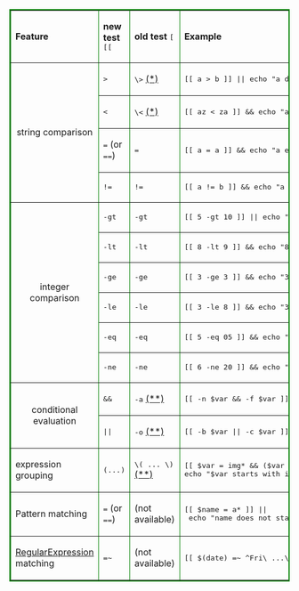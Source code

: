 <table border="2" bordercolor="green"><tbody><tr>  <td><p class="line891"><strong>Feature</strong> </p></td>
  <td><p class="line891"><strong>new test</strong> <tt>[[</tt> </p></td>
  <td><p class="line891"><strong>old test</strong> <tt>[</tt> </p></td>
  <td><p class="line891"><strong>Example</strong> </p></td>
</tr>
<tr>  <td colspan="1" rowspan="4" style="text-align: center"><span class="anchor" id="line-26"></span><p class="line862">string comparison </p></td>
  <td><p class="line891"><tt>&gt;</tt> </p></td>
  <td><p class="line891"><tt>\&gt;</tt> <a href="/BashFAQ/031#np">(*)</a> </p></td>
  <td><p class="line891"><tt>[[&nbsp;a&nbsp;&gt;&nbsp;b&nbsp;]]&nbsp;||&nbsp;echo&nbsp;"a&nbsp;does&nbsp;not&nbsp;come&nbsp;after&nbsp;b"</tt> </p></td>
</tr>
<tr>  <td><span class="anchor" id="line-27"></span><p class="line891"><tt>&lt;</tt> </p></td>
  <td><p class="line891"><tt>\&lt;</tt> <a href="/BashFAQ/031#np">(*)</a> </p></td>
  <td><p class="line891"><tt>[[&nbsp;az&nbsp;&lt;&nbsp;za&nbsp;]]&nbsp;&amp;&amp;&nbsp;echo&nbsp;"az&nbsp;comes&nbsp;before&nbsp;za"</tt> </p></td>
</tr>
<tr>  <td><span class="anchor" id="line-28"></span><p class="line891"><tt>=</tt> (or <tt>==</tt>) </p></td>
  <td><p class="line891"><tt>=</tt> </p></td>
  <td><p class="line891"><tt>[[&nbsp;a&nbsp;=&nbsp;a&nbsp;]]&nbsp;&amp;&amp;&nbsp;echo&nbsp;"a&nbsp;equals&nbsp;a"</tt> </p></td>
</tr>
<tr>  <td><span class="anchor" id="line-29"></span><p class="line891"><tt>!=</tt> </p></td>
  <td><p class="line891"><tt>!=</tt> </p></td>
  <td><p class="line891"><tt>[[&nbsp;a&nbsp;!=&nbsp;b&nbsp;]]&nbsp;&amp;&amp;&nbsp;echo&nbsp;"a&nbsp;is&nbsp;not&nbsp;equal&nbsp;to&nbsp;b"</tt> </p></td>
</tr>
<tr>  <td colspan="1" rowspan="6" style="text-align: center"><span class="anchor" id="line-30"></span><p class="line862">integer comparison </p></td>
  <td><p class="line891"><tt>-gt</tt> </p></td>
  <td><p class="line891"><tt>-gt</tt> </p></td>
  <td><p class="line891"><tt>[[&nbsp;5&nbsp;-gt&nbsp;10&nbsp;]]&nbsp;||&nbsp;echo&nbsp;"5&nbsp;is&nbsp;not&nbsp;bigger&nbsp;than&nbsp;10"</tt> </p></td>
</tr>
<tr>  <td><span class="anchor" id="line-31"></span><p class="line891"><tt>-lt</tt> </p></td>
  <td><p class="line891"><tt>-lt</tt> </p></td>
  <td><p class="line891"><tt>[[&nbsp;8&nbsp;-lt&nbsp;9&nbsp;]]&nbsp;&amp;&amp;&nbsp;echo&nbsp;"8&nbsp;is&nbsp;less&nbsp;than&nbsp;9"</tt> </p></td>
</tr>
<tr>  <td><span class="anchor" id="line-32"></span><p class="line891"><tt>-ge</tt> </p></td>
  <td><p class="line891"><tt>-ge</tt> </p></td>
  <td><p class="line891"><tt>[[&nbsp;3&nbsp;-ge&nbsp;3&nbsp;]]&nbsp;&amp;&amp;&nbsp;echo&nbsp;"3&nbsp;is&nbsp;greater&nbsp;than&nbsp;or&nbsp;equal&nbsp;to&nbsp;3"</tt> </p></td>
</tr>
<tr>  <td><span class="anchor" id="line-33"></span><p class="line891"><tt>-le</tt> </p></td>
  <td><p class="line891"><tt>-le</tt> </p></td>
  <td><p class="line891"><tt>[[&nbsp;3&nbsp;-le&nbsp;8&nbsp;]]&nbsp;&amp;&amp;&nbsp;echo&nbsp;"3&nbsp;is&nbsp;less&nbsp;than&nbsp;or&nbsp;equal&nbsp;to&nbsp;8"</tt> </p></td>
</tr>
<tr>  <td><span class="anchor" id="line-34"></span><p class="line891"><tt>-eq</tt> </p></td>
  <td><p class="line891"><tt>-eq</tt> </p></td>
  <td><p class="line891"><tt>[[&nbsp;5&nbsp;-eq&nbsp;05&nbsp;]]&nbsp;&amp;&amp;&nbsp;echo&nbsp;"5&nbsp;equals&nbsp;05"</tt> </p></td>
</tr>
<tr>  <td><span class="anchor" id="line-35"></span><p class="line891"><tt>-ne</tt> </p></td>
  <td><p class="line891"><tt>-ne</tt> </p></td>
  <td><p class="line891"><tt>[[&nbsp;6&nbsp;-ne&nbsp;20&nbsp;]]&nbsp;&amp;&amp;&nbsp;echo&nbsp;"6&nbsp;is&nbsp;not&nbsp;equal&nbsp;to&nbsp;20"</tt> </p></td>
</tr>
<tr>  <td colspan="1" rowspan="2" style="text-align: center"><span class="anchor" id="line-36"></span><p class="line862">conditional evaluation </p></td>
  <td><p class="line891"><tt>&amp;&amp;</tt> </p></td>
  <td><p class="line891"><tt>-a</tt> <a href="/BashFAQ/031#np2">(**)</a> </p></td>
  <td><p class="line891"><tt>[[&nbsp;-n&nbsp;$var&nbsp;&amp;&amp;&nbsp;-f&nbsp;$var&nbsp;]]&nbsp;&amp;&amp;&nbsp;echo&nbsp;"$var&nbsp;is&nbsp;a&nbsp;file"</tt> </p></td>
</tr>
<tr>  <td><span class="anchor" id="line-37"></span><p class="line891"><tt>||</tt> </p></td>
  <td><p class="line891"><tt>-o</tt> <a href="/BashFAQ/031#np2">(**)</a> </p></td>
  <td><p class="line891"><tt>[[&nbsp;-b&nbsp;$var&nbsp;||&nbsp;-c&nbsp;$var&nbsp;]]&nbsp;&amp;&amp;&nbsp;echo&nbsp;"$var&nbsp;is&nbsp;a&nbsp;device"</tt> </p></td>
</tr>
<tr>  <td><span class="anchor" id="line-38"></span><p class="line862">expression grouping </p></td>
  <td><p class="line891"><tt>(...)</tt> </p></td>
  <td><p class="line891"><tt>\(&nbsp;...&nbsp;\)</tt> <a href="/BashFAQ/031#np2">(**)</a> </p></td>
  <td><p class="line891"><tt>[[&nbsp;$var&nbsp;=&nbsp;img*&nbsp;&amp;&amp;&nbsp;($var&nbsp;=&nbsp;*.png&nbsp;||&nbsp;$var&nbsp;=&nbsp;*.jpg)&nbsp;]]&nbsp;&amp;&amp;</tt><br>
<tt>echo&nbsp;"$var&nbsp;starts&nbsp;with&nbsp;img&nbsp;and&nbsp;ends&nbsp;with&nbsp;.jpg&nbsp;or&nbsp;.png"</tt> </p></td>
</tr>
<tr>  <td><span class="anchor" id="line-39"></span><p class="line862">Pattern matching </p></td>
  <td><p class="line891"><tt>=</tt> (or <tt>==</tt>) </p></td>
  <td><p class="line862">(not available) </p></td>
  <td><p class="line891"><tt>[[&nbsp;$name&nbsp;=&nbsp;a*&nbsp;]]&nbsp;||&nbsp;echo&nbsp;"name&nbsp;does&nbsp;not&nbsp;start&nbsp;with&nbsp;an&nbsp;'a':&nbsp;$name"</tt> </p></td>
</tr>
<tr>  <td><span class="anchor" id="line-40"></span><p class="line891"><a href="/RegularExpression">RegularExpression</a> matching </p></td>
  <td><p class="line891"><tt>=~</tt> </p></td>
  <td><p class="line862">(not available) </p></td>
  <td><p class="line891"><tt>[[&nbsp;$(date)&nbsp;=~&nbsp;^Fri\&nbsp;...\&nbsp;13&nbsp;]]&nbsp;&amp;&amp;&nbsp;echo&nbsp;"It's&nbsp;Friday&nbsp;the&nbsp;13th!"</tt> </p></td>
</tr>
</tbody></table>
